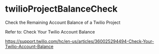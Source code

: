 # twilioProjectBalanceCheck
Check the Remaining Account Balance of a Twilio Project

Refer to:
Check Your Twilio Account Balance

https://support.twilio.com/hc/en-us/articles/360025294494-Check-Your-Twilio-Account-Balance
